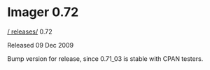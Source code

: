# Imager 0.72

[ / ](..) [releases/](./) 0.72

Released 09 Dec 2009

Bump version for release, since 0.71_03 is stable with CPAN testers.